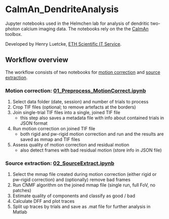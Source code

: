 # CaImAn_DendriteAnalysis
Jupyter notebooks used in the Helmchen lab for analysis of dendritic two-photon calcium imaging data. The notebooks rely on the the [CaImAn](https://github.com/flatironinstitute/CaImAn) toolbox.

Developed by Henry Luetcke, [ETH Scientific IT Service](https://sis.id.ethz.ch/).

## Workflow overview

The workflow consists of two notebooks for [motion correction](https://github.com/HelmchenLabSoftware/CaImAn_DendriteAnalysis/blob/master/01_Preprocess_MotionCorrect.ipynb) and [source extraction](https://github.com/HelmchenLabSoftware/CaImAn_DendriteAnalysis/blob/master/02_SourceExtract.ipynb). 

### Motion correction: [01_Preprocess_MotionCorrect.ipynb](https://github.com/HelmchenLabSoftware/CaImAn_DendriteAnalysis/blob/master/01_Preprocess_MotionCorrect.ipynb)
1. Select data folder (date, session) and number of trials to process
2. Crop TIF files (optional; to remove artefacts at the borders)
3. Join single-trial TIF files into a single, joined TIF file 
    - this step also saves a metadata file with info about contained trials in JSON format
4. Run motion correction on joined TIF file
    - both rigid and pw-rigid motion correction and run and the results are saved as mmap and TIF files
5. Assess quality of motion correction and residual motion
    - also detect frames with bad residual motion (store info in JSON file)

### Source extraction: [02_SourceExtract.ipynb](https://github.com/HelmchenLabSoftware/CaImAn_DendriteAnalysis/blob/master/02_SourceExtract.ipynb)
1. Select the mmap file created during motion correction (either rigid or pw-rigid correction) and (optionally) remove bad frames
2. Run CNMF algorithm on the joined mmap file (single run, full FoV, no patches)
3. Estimate quality of components and classify as good / bad
4. Calculate DFF and plot traces
5. Split up traces by trials and save as .mat file for further analysis in Matlab

